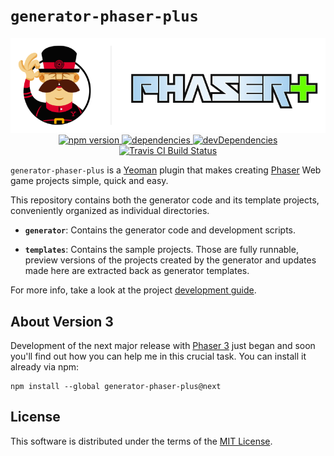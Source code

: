 # `generator-phaser-plus`

<div align="center">
    <img src="docs/media/logo.png" alt="generator-phaser-plus">
    <div>
        <a href="https://www.npmjs.com/package/generator-phaser-plus">
            <img
                alt="npm version"
                src="https://img.shields.io/npm/v/generator-phaser-plus/next.svg?style=flat-square">
        </a>
        <a href="https://david-dm.org/rblopes/generator-phaser-plus?path=generator">
            <img
                alt="dependencies"
                src="https://david-dm.org/rblopes/generator-phaser-plus/status.svg?style=flat-square&path=generator">
        </a>
        <a href="https://david-dm.org/rblopes/generator-phaser-plus?path=generator&type=dev">
            <img
                alt="devDependencies"
                src="https://david-dm.org/rblopes/generator-phaser-plus/dev-status.svg?style=flat-square&path=generator">
        </a>
        <a href="https://travis-ci.org/rblopes/generator-phaser-plus">
            <img
                alt="Travis CI Build Status"
                src="https://img.shields.io/travis/rblopes/generator-phaser-plus.svg?style=flat-square">
        </a>
    </div>
</div>

`generator-phaser-plus` is a [Yeoman](http://yeoman.io/) plugin that makes creating [Phaser](http://phaser.io/) Web game projects simple, quick and easy.

This repository contains both the generator code and its template projects, conveniently organized as individual directories.

*   **`generator`**: Contains the generator code and development scripts.

*   **`templates`**: Contains the sample projects. Those are fully runnable, preview versions of the projects created by the generator and updates made here are extracted back as generator templates.

For more info, take a look at the project [development guide](docs/dev-guide.md).


## About Version 3

Development of the next major release with [Phaser 3](https://github.com/photonstorm/phaser) just began and soon you'll find out how you can help me in this crucial task. You can install it already via npm:

```
npm install --global generator-phaser-plus@next
```


## License

This software is distributed under the terms of the [MIT License](LICENSE.md).
